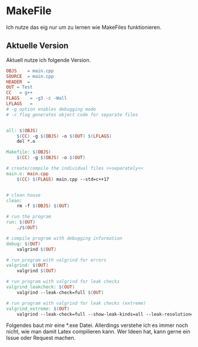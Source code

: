 # MakeFile
Ich nutze das eig nur um zu lernen wie MakeFiles funktionieren. 

## Aktuelle Version
Aktuell nutze ich folgende Version.

```Makefile
OBJS	= main.cpp
SOURCE	= main.cpp
HEADER	= 
OUT	= Test
CC	 = g++
FLAGS	 = -g3 -c -Wall
LFLAGS	 = 
# -g option enables debugging mode 
# -c flag generates object code for separate files


all: $(OBJS)
	$(CC) -g $(OBJS) -o $(OUT) $(LFLAGS)
	del *.o

Makefile: $(OBJS)
	$(CC) -g $(OBJS) -o $(OUT)

# create/compile the individual files >>separately<<
main.o: main.cpp
	$(CC) $(FLAGS) main.cpp --std=c++17


# clean house
clean:
	rm -f $(OBJS) $(OUT)

# run the program
run: $(OUT)
	./$(OUT)

# compile program with debugging information
debug: $(OUT)
	valgrind $(OUT)

# run program with valgrind for errors
valgrind: $(OUT)
	valgrind $(OUT)

# run program with valgrind for leak checks
valgrind_leakcheck: $(OUT)
	valgrind --leak-check=full $(OUT)

# run program with valgrind for leak checks (extreme)
valgrind_extreme: $(OUT)
	valgrind --leak-check=full --show-leak-kinds=all --leak-resolution=high --track-origins=yes --vgdb=yes $(OUT)
```

Folgendes baut mir eine *.exe Datei. Allerdings verstehe ich es immer noch nicht, wie man damit Latex compilieren kann.
Wer Ideen hat, kann gerne ein Issue oder Request machen. 